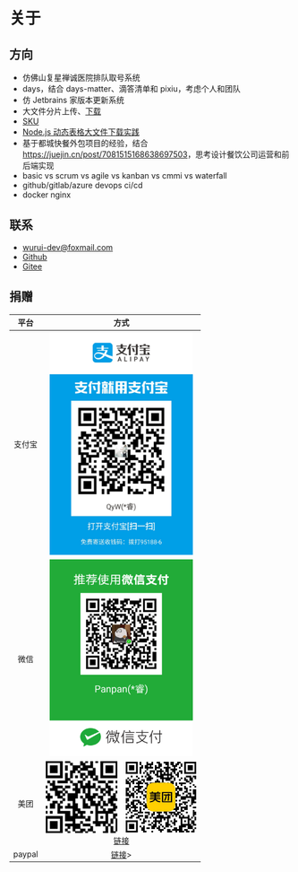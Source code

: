# 关于

## 方向

- 仿佛山复星禅诚医院排队取号系统
- days，结合 days-matter、滴答清单和 pixiu，考虑个人和团队
- 仿 Jetbrains 家版本更新系统
- 大文件分片上传、[下载](https://mp.weixin.qq.com/s/2tRkcwOQCE8pX8byt7HWiQ)
- [SKU](https://mp.weixin.qq.com/s?__biz=Mzg3NTcwMTUzNA==&mid=2247486355&idx=1&sn=04b2580680a4b6708e25163af039d7a4&source=41#wechat_redirect)
- [Node.js 动态表格大文件下载实践](https://mp.weixin.qq.com/s/4q3R4Cz-rYzNdGYrKjudQA)
- 基于都城快餐外包项目的经验，结合 <https://juejin.cn/post/7081515168638697503>，思考设计餐饮公司运营和前后端实现
- basic vs scrum vs agile vs kanban vs cmmi vs waterfall
- github/gitlab/azure devops ci/cd
- docker nginx

## 联系

- [wurui-dev@foxmail.com](mailto:wurui-dev@foxmail.com)
- [Github](https://github.com/ModyQyW)
- [Gitee](https://gitee.com/ModyQyW)

## 捐赠

|  平台  |                                                                                         方式                                                                                          |
| :----: | :-----------------------------------------------------------------------------------------------------------------------------------------------------------------------------------: |
| 支付宝 |                                                             <img src="./alipay.jpeg" style="width: 256px" alt="Alipay"/>                                                              |
|  微信  |                                                              <img src="./wechat.png" style="width: 256px" alt="Wechat"/>                                                              |
|  美团  | <img src="./meituan1.png" style="width: 128px" alt="美团外卖红包1"/>&emsp;<img src="./meituan2.jpeg" style="width: 128px" alt="美团外卖红包2"/><br/>[链接](https://tb.j5k6.com/MtIA0) |
| paypal |                                                             [链接](https://paypal.me/wurui7?country.x=C2&locale.x=zh_XC)>                                                             |
